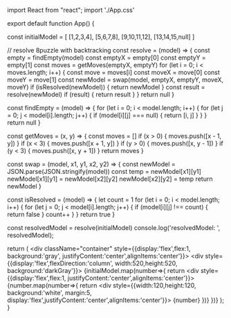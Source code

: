 import React from "react";
import './App.css'

export default function App() {

  const initialModel = [
    [1,2,3,4],
    [5,6,7,8],
    [9,10,11,12],
    [13,14,15,null]
  ]

  // resolve 8puzzle with backtracking
  const resolve = (model) => {
    const empty = findEmpty(model)
    const emptyX = empty[0]
    const emptyY = empty[1]
    const moves = getMoves(emptyX, emptyY)
    for (let i = 0; i < moves.length; i++) {
      const move = moves[i]
      const moveX = move[0]
      const moveY = move[1]
      const newModel = swap(model, emptyX, emptyY, moveX, moveY)
      if (isResolved(newModel)) {
        return newModel
      }
      const result = resolve(newModel)
      if (result) {
        return result
      }
    }
    return null
  }

  const findEmpty = (model) => {
    for (let i = 0; i < model.length; i++) {
      for (let j = 0; j < model[i].length; j++) {
        if (model[i][j] === null) {
          return [i, j]
        }
      }
    }
    return null
  }

  const getMoves = (x, y) => {
    const moves = []
    if (x > 0) {
      moves.push([x - 1, y])
    }
    if (x < 3) {
      moves.push([x + 1, y])
    }
    if (y > 0) {
      moves.push([x, y - 1])
    }
    if (y < 3) {
      moves.push([x, y + 1])
    }
    return moves
  }

  const swap = (model, x1, y1, x2, y2) => {
    const newModel = JSON.parse(JSON.stringify(model))
    const temp = newModel[x1][y1]
    newModel[x1][y1] = newModel[x2][y2]
    newModel[x2][y2] = temp
    return newModel
  }

  const isResolved = (model) => {
    let count = 1
    for (let i = 0; i < model.length; i++) {
      for (let j = 0; j < model[i].length; j++) {
        if (model[i][j] !== count) {
          return false
        }
        count++
      }
    }
    return true
  }

  const resolvedModel = resolve(initialModel)
  console.log('resolvedModel: ', resolvedModel);




  return (
    <div className="container" style={{display:'flex',flex:1, background:'gray', justifyContent:'center',alignItems:'center'}}>
      <div style={{display:'flex',flexDirection:'column', width:520,height:520, background:'darkGray'}}>
        {initialModel.map(number=>{
          return <div style={{display:'flex',flex:1, justifyContent:'center',alignItems:'center'}}>
            {number.map(number=>{
              return <div style={{width:120,height:120, background:'white', margin:5, display:'flex',justifyContent:'center',alignItems:'center'}}>
                {number}
              </div>
            })}
          </div>
        })}
      </div>
    </div>
  );
}
